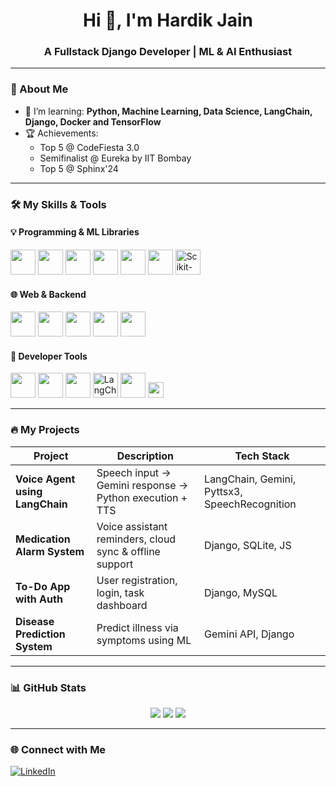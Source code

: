 <h1 align="center">Hi 👋, I'm Hardik Jain</h1>
<h3 align="center">A Fullstack Django Developer | ML & AI Enthusiast </h3>

---

### 🚀 About Me
- 🌱 I’m learning: **Python, Machine Learning, Data Science, LangChain, Django, Docker and TensorFlow**
- 🏆 Achievements:
  - Top 5 @ CodeFiesta 3.0
  - Semifinalist @ Eureka by IIT Bombay
  - Top 5 @ Sphinx'24

---

### 🛠️ My Skills & Tools

#### 💡 Programming & ML Libraries

<p align="left">
  <img src="https://cdn.jsdelivr.net/gh/devicons/devicon/icons/python/python-original.svg" width="40"/>
  <img src="https://cdn.jsdelivr.net/gh/devicons/devicon/icons/cplusplus/cplusplus-original.svg" width="40"/>
  <img src="https://cdn.jsdelivr.net/gh/devicons/devicon/icons/numpy/numpy-original.svg" width="40"/>
  <img src="https://cdn.jsdelivr.net/gh/devicons/devicon/icons/pandas/pandas-original.svg" width="40"/>
  <img src="https://cdn.jsdelivr.net/gh/devicons/devicon/icons/tensorflow/tensorflow-original.svg" width="40"/>
  <img src="https://cdn.jsdelivr.net/gh/devicons/devicon/icons/matplotlib/matplotlib-original.svg" width="40"/>
  <img src="https://skillicons.dev/icons?i=scikit-learn" title="Scikit-learn" width="40"/>
</p>

#### 🌐 Web & Backend

<p align="left">
  <img src="https://cdn.jsdelivr.net/gh/devicons/devicon/icons/django/django-plain.svg" width="40"/>
  <img src="https://cdn.jsdelivr.net/gh/devicons/devicon/icons/mysql/mysql-original-wordmark.svg" width="40"/>
  <img src="https://cdn.jsdelivr.net/gh/devicons/devicon/icons/mongodb/mongodb-original.svg" width="40"/>
  <img src="https://cdn.jsdelivr.net/gh/devicons/devicon/icons/html5/html5-original.svg" width="40"/>
  <img src="https://cdn.jsdelivr.net/gh/devicons/devicon/icons/css3/css3-original.svg" width="40"/>
</p>

#### 🔧 Developer Tools

<p align="left">
  <img src="https://cdn.jsdelivr.net/gh/devicons/devicon/icons/vscode/vscode-original.svg" width="40"/>
  <img src="https://cdn.jsdelivr.net/gh/devicons/devicon/icons/git/git-original.svg" width="40"/>
  <img src="https://cdn.jsdelivr.net/gh/devicons/devicon/icons/linux/linux-original.svg" width="40"/>
  <img src="https://skillicons.dev/icons?i=langchain" title="LangChain" width="40"/>
  <img src="https://www.google.com/imgres?q=google%20colab%20image&imgurl=https%3A%2F%2Fcolab.research.google.com%2Fimg%2Fcolab_favicon_256px.png&imgrefurl=https%3A%2F%2Fcolab.research.google.com%2F&docid=l5bQPA_r0pib2M&tbnid=kKOjm-thSJ6RxM&vet=12ahUKEwi5wvD_jJKOAxU6XWwGHUlSDdkQM3oECBwQAA..i&w=260&h=260&hcb=2&ved=2ahUKEwi5wvD_jJKOAxU6XWwGHUlSDdkQM3oECBwQAA" width='40'/>
  <img src="https://img.shields.io/badge/Gemini-GoogleAI-blue?style=flat&logo=google" height="25"/>
</p>


---

### 🔥 My Projects

| Project | Description | Tech Stack |
|--------|-------------|------------|
| **Voice Agent using LangChain** | Speech input → Gemini response → Python execution + TTS | LangChain, Gemini, Pyttsx3, SpeechRecognition |
| **Medication Alarm System** | Voice assistant reminders, cloud sync & offline support | Django, SQLite, JS |
| **To-Do App with Auth** | User registration, login, task dashboard | Django, MySQL |
| **Disease Prediction System** | Predict illness via symptoms using ML | Gemini API, Django |

---

### 📊 GitHub Stats

<p align="center">
  <img src="https://github-readme-stats.vercel.app/api?username=hardik450&show_icons=true&theme=tokyonight" />
  <img src="https://github-readme-streak-stats.herokuapp.com/?username=hardik450&theme=tokyonight" />
  <img src="https://github-readme-stats.vercel.app/api/top-langs/?username=hardik450&layout=compact&theme=tokyonight" />
</p>

---

### 🌐 Connect with Me

[![LinkedIn](https://img.shields.io/badge/LinkedIn-blue?style=for-the-badge&logo=linkedin)](https://linkedin.com/in/hardik-jain-harsora-08b75a1b8)

